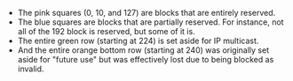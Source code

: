 * The pink squares (0, 10, and 127) are blocks that are entirely reserved.
* The blue squares are blocks that are partially reserved. For instance, not all of the 192 block is reserved, but some of it is.
* The entire green row (starting at 224) is set aside for IP multicast.
* And the entire orange bottom row (starting at 240) was originally set aside for "future use" but was effectively lost due to being blocked as invalid.


